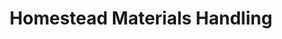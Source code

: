 ---
title: "Homestead Materials Handling"
url: /lynchburg/homestead-materials-handling/
shop: trade
---
